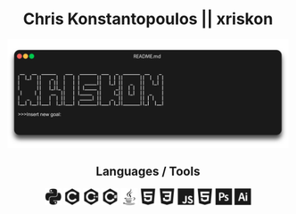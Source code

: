<h1 align="center">Chris Konstantopoulos || xriskon</h1>


<p align="center"><img align="center" src=".github/banner.svg" width="900px"></img></p>

<h2 align="center">Languages / Tools</h3>

<p align="center">
    <img align="center" src=".github/Python.svg" width="30px"></img>
    <img align="center" src=".github/C.svg" width="30px"></img>
    <img align="center" src=".github/C++.svg" width="30px"></img>
    <img align="center" src=".github/C-Sharp.svg" width="30px"></img>
    <img align="center" src=".github/Java.svg" width="30px"></img>
    <img align="center" src=".github/HTML.svg" width="30px"></img>
    <img align="center" src=".github/CSS.svg" width="30px"></img>
    <img align="center" src=".github/Javascript.svg" width="30px"></img>
    <img align="center" src=".github/HTML.svg" width="30px"></img>
    <img align="center" src=".github/Photoshop.svg" width="30px"></img>
    <img align="center" src=".github/Illustrator.svg" width="30px"></img>
</p>
